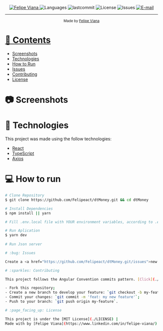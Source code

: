 <p align="center">
   <a href="https://www.linkedin.com/in/felipe-viana/">
      <img alt="Felipe Viana" src="https://img.shields.io/badge/-felipeviana-5965e0?style=flat&logo=Linkedin&logoColor=white" />
   </a>
  <img alt="Languages" src="https://img.shields.io/github/languages/count/felipeact/WatchMe?color=%235963C5" />
  <img alt="lastcommit" src="https://img.shields.io/github/last-commit/felipeact/WatchMe?color=%235761C3" />
  <img alt="License" src="https://img.shields.io/github/license/felipeact/WatchMe?color=%235E69D7" />
  <img alt="Issues" src="https://img.shields.io/github/issues/felipeact/WatchMe?color=%235965E0">
  <a href="mailto:felipetiburcioviana@gmail.com">
   <img alt="E-mail" src="https://img.shields.io/badge/-felipetiburcioviana%40gmail.com-%23525DCB" />
  </a>
</p>

<!-- <p align="center">
  📰 
</p> -->

<hr />

<p align="center">
</p>

<div align="center">
  <sub> Made by
    <a href="https://github.com/felipeact">Felipe Viana 
  </sub>
</div>

# 📌 Contents

* [Screenshots](#camera-screenshot)
* [Technologies](#rocket-technologies)
* [How to Run](#computer-how-to-run)
* [Issues](#bug-issues)
* [Contributing](#sparkles-issues)
* [License](#page_facing_up-license)

# :camera: Screenshots
<!-- <div align="center">
   <img src="" width="400px">
   
</div> -->

# :rocket: Technologies
This project was made using the follow technologies:

* [React](https://reactjs.org/)
* [TypeScript](https://www.typescriptlang.org/)
* [Axios](https://github.com/axios/axios)

# :computer: How to run

```bash
# Clone Repository
$ git clone https://github.com/Felipeact/dtMoney.git && cd dtMoney

# Install Dependencies
$ npm install || yarn 

# Fill .env.local file with YOUR environment variables, according to .env.example file.

# Run Aplication
$ yarn dev
   
# Run Json server 

# :bug: Issues

Create a <a href="https://github.com/Felipeact/dtMoney.git/issues">new issue report</a>, it will be an honor to be able to help you solve and further improve our application.

# :sparkles: Contributing

This project follows the Angular Convention commits pattern. [Click](./commitlint.config.js) to see the available prefixes.

- Fork this repository;
- Create a new branch to develop your feature: `git checkout -b my-feature`;
- Commit your changes: `git commit -m 'feat: my new feature'`;
- Push to your branch: `git push origin my-feature`.

# :page_facing_up: License

This project is under the [MIT License](./LICENSE) |
Made with by [Felipe Viana](https://www.linkedin.com/in/felipe-viana/).
